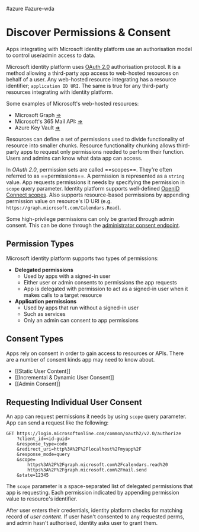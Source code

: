 #azure #azure-wda 

# Discover Permissions & Consent
Apps integrating with Microsoft identity platform use an authorisation model to control use/admin access to data.

Microsoft identity platform uses [OAuth 2.0](https://docs.microsoft.com/en-us/azure/active-directory/develop/active-directory-v2-protocols) authorisation protocol.
It is a method allowing a third-party app access to web-hosted resources on behalf of a user.
Any web-hosted resource integrating has a resource identifier; `application ID URI`.
The same is true for any third-party resources integrating with identity platform.

Some examples of Microsoft's web-hosted resources:
- Microsoft Graph [=>](https://graph.microsoft.com)
- Microsoft's 365 Mail API: [=>](https://outlook.office.com)
- Azure Key Vault [=>](https://vault.azure.net)

Resources can define a set of permissions used to divide functionality of resource into smaller chunks.
Resource functionality chunking allows third-party apps to request only permissions needed to perform their function.
Users and admins can know what data app can access.

In *OAuth 2.0*, permission sets are called ==scopes==.
They're often referred to as ==permissions==.
A permission is represented as a `string` value.
App requests permissions it needs by specifying the permission in `scope` query parameter.
Identity platform supports well-defined [OpenID Connect scopes](https://docs.microsoft.com/en-us/azure/active-directory/develop/v2-permissions-and-consent#openid-connect-scopes).
Also supports resource-based permissions by appending permission value on resource's ID URI (e.g. `https://graph.microsoft.com/Calendars.Read`).

Some high-privilege permissions can only be granted through admin consent.
This can be done through the [administrator consent endpoint](https://docs.microsoft.com/en-us/azure/active-directory/develop/v2-permissions-and-consent#admin-restricted-permissions).

## Permission Types
Microsoft identity platform supports two types of permissions:
- **Delegated permissions**
	- Used by apps with a signed-in user
	- Either user or admin consents to permissions the app requests
	- App is delegated with permission to act as a signed-in user when it makes calls to a target resource
- **Application permissions**
	- Used by apps that run without a signed-in user
	- Such as services
	- Only an admin can consent to app permissions

## Consent Types
Apps rely on consent in order to gain access to resources or APIs.
There are a number of consent kinds app may need to know about.
- [[Static User Content]]
- [[Incremental & Dynamic User Consent]]
- [[Admin Consent]]

## Requesting Individual User Consent
An app can request permissions it needs by using `scope` query parameter.
App can send a request like the following:
```http
GET https://login.microsoftonline.com/common/oauth2/v2.0/authorize
	?client_id=<id-guid>
	&response_type=code
	&redirect_uri=http%3A%2F%2Flocalhost%2Fmyapp%2F
	&response_mode=query
	&scope=
		https%3A%2F%2Fgraph.microsoft.com%2Fcalendars.read%20
		https%3A%2F%2Fgraph.microsoft.com%2Fmail.send
	&state=12345
```

The `scope` parameter is a space-separated list of delegated permissions that app is requesting.
Each permission indicated by appending permission value to resource's identifier.

After user enters their credentials, identity platform checks for matching record of *user content*.
If user hasn't consented to any requested perms, and admin hasn't authorised, identity asks user to grant them.